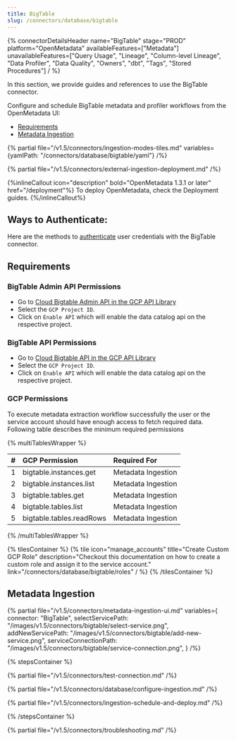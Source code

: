 ```yaml
---
title: BigTable
slug: /connectors/database/bigtable
---
```


{% connectorDetailsHeader
name="BigTable"
stage="PROD"
platform="OpenMetadata"
availableFeatures=["Metadata"]
unavailableFeatures=["Query Usage", "Lineage", "Column-level Lineage", "Data Profiler", "Data Quality", "Owners", "dbt", "Tags", "Stored Procedures"]
/ %}


In this section, we provide guides and references to use the BigTable connector.

Configure and schedule BigTable metadata and profiler workflows from the OpenMetadata UI:

- [Requirements](#requirements)
- [Metadata Ingestion](#metadata-ingestion)

{% partial file="/v1.5/connectors/ingestion-modes-tiles.md" variables={yamlPath: "/connectors/database/bigtable/yaml"} /%}

{% partial file="/v1.5/connectors/external-ingestion-deployment.md" /%}

{%inlineCallout icon="description" bold="OpenMetadata 1.3.1 or later" href="/deployment"%}
To deploy OpenMetadata, check the Deployment guides.
{%/inlineCallout%}

## Ways to Authenticate:

Here are the methods to [authenticate](/connectors/database/bigtable/connections) user credentials with the BigTable connector.

## Requirements

### BigTable Admin API Permissions 

- Go to [Cloud Bigtable Admin API in the GCP API Library](https://console.cloud.google.com/apis/library/bigtableadmin.googleapis.com)
- Select the `GCP Project ID`.
- Click on `Enable API` which will enable the data catalog api on the respective project.

### BigTable API Permissions 

- Go to [Cloud Bigtable API in the GCP API Library](https://console.cloud.google.com/apis/library/bigtable.googleapis.com)
- Select the `GCP Project ID`.
- Click on `Enable API` which will enable the data catalog api on the respective project.

### GCP Permissions

To execute metadata extraction workflow successfully the user or the service account should have enough access to fetch required data. Following table describes the minimum required permissions

{% multiTablesWrapper %}

| #    | GCP Permission                | Required For            |
| :--- | :---------------------------- | :---------------------- |
| 1    | bigtable.instances.get        | Metadata Ingestion      |
| 2    | bigtable.instances.list       | Metadata Ingestion      |
| 3    | bigtable.tables.get           | Metadata Ingestion      |
| 4    | bigtable.tables.list          | Metadata Ingestion      |
| 5    | bigtable.tables.readRows      | Metadata Ingestion      |

{% /multiTablesWrapper %}

{% tilesContainer %}
{% tile
icon="manage_accounts"
title="Create Custom GCP Role"
description="Checkout this documentation on how to create a custom role and assign it to the service account."
link="/connectors/database/bigtable/roles"
  / %}
{% /tilesContainer %}

## Metadata Ingestion

{% partial
  file="/v1.5/connectors/metadata-ingestion-ui.md"
  variables={
    connector: "BigTable",
    selectServicePath: "/images/v1.5/connectors/bigtable/select-service.png",
    addNewServicePath: "/images/v1.5/connectors/bigtable/add-new-service.png",
    serviceConnectionPath: "/images/v1.5/connectors/bigtable/service-connection.png",
  }
/%}

{% stepsContainer %}

{% partial file="/v1.5/connectors/test-connection.md" /%}

{% partial file="/v1.5/connectors/database/configure-ingestion.md" /%}

{% partial file="/v1.5/connectors/ingestion-schedule-and-deploy.md" /%}

{% /stepsContainer %}

{% partial file="/v1.5/connectors/troubleshooting.md" /%}
